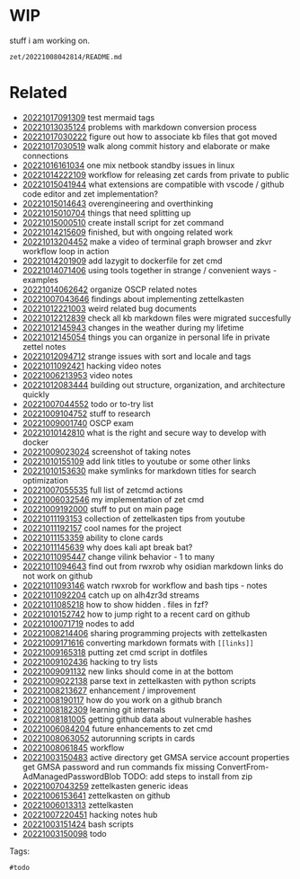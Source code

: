 # WIP

stuff i am working on.

` zet/20221008042814/README.md `

# Related

- [20221017091309](/zet/20221017091309/README.md) test mermaid tags
- [20221013035124](/zet/20221013035124/README.md) problems with markdown conversion process
- [20221017030222](/zet/20221017030222/README.md) figure out how to associate kb files that got moved
- [20221017030519](/zet/20221017030519/README.md) walk along commit history and elaborate or make connections
- [20221016161034](/zet/20221016161034/README.md) one mix netbook standby issues in linux
- [20221014222109](/zet/20221014222109/README.md) workflow for releasing zet cards from private to public
- [20221015041944](/zet/20221015041944/README.md) what extensions are compatible with vscode / github code editor and zet implementation?
- [20221015014643](/zet/20221015014643/README.md) overengineering and overthinking
- [20221015010704](/zet/20221015010704/README.md) things that need splitting up
- [20221015000510](/zet/20221015000510/README.md) create install script for zet command
- [20221014215609](/zet/20221014215609/README.md) finished, but with ongoing related work
- [20221013204452](/zet/20221013204452/README.md) make a video of terminal graph browser and zkvr workflow loop in action
- [20221014201909](/zet/20221014201909/README.md) add lazygit to dockerfile for zet cmd
- [20221014071406](/zet/20221014071406/README.md) using tools together in strange / convenient ways - examples
- [20221014062642](/zet/20221014062642/README.md) organize OSCP related notes
- [20221007043646](/zet/20221007043646/README.md) findings about implementing zettelkasten
- [20221012221003](/zet/20221012221003/README.md) weird related bug documents
- [20221012212839](/zet/20221012212839/README.md) check all kb markdown files were migrated succesfully
- [20221012145943](/zet/20221012145943/README.md) changes in the weather during my lifetime
- [20221012145054](/zet/20221012145054/README.md) things you can organize in personal life in private zettel notes
- [20221012094712](/zet/20221012094712/README.md) strange issues with sort and locale and tags
- [20221011092421](/zet/20221011092421/README.md) hacking video notes
- [20221006213953](/zet/20221006213953/README.md) video notes
- [20221012083444](/zet/20221012083444/README.md) building out structure, organization, and architecture quickly
- [20221007044552](/zet/20221007044552/README.md) todo or to-try list
- [20221009104752](/zet/20221009104752/README.md) stuff to research
- [20221009001740](/zet/20221009001740/README.md) OSCP exam
- [20221010142810](/zet/20221010142810/README.md) what is the right and secure way to develop with docker
- [20221009023024](/zet/20221009023024/README.md) screenshot of taking notes
- [20221010155109](/zet/20221010155109/README.md) add link titles to youtube or some other links
- [20221010153630](/zet/20221010153630/README.md) make symlinks for markdown titles for search optimization
- [20221007055535](/zet/20221007055535/README.md) full list of zetcmd actions
- [20221006032546](/zet/20221006032546/README.md) my implementation of zet cmd
- [20221009192000](/zet/20221009192000/README.md) stuff to put on main page
- [20221011193153](/zet/20221011193153/README.md) collection of zettelkasten tips from youtube
- [20221011192157](/zet/20221011192157/README.md) cool names for the project
- [20221011153359](/zet/20221011153359/README.md) ability to clone cards
- [20221011145639](/zet/20221011145639/README.md) why does kali apt break bat?
- [20221011095447](/zet/20221011095447/README.md) change vilink behavior - 1 to many
- [20221011094643](/zet/20221011094643/README.md) find out from rwxrob why osidian markdown links do not work on github
- [20221011093146](/zet/20221011093146/README.md) watch rwxrob for workflow and bash tips - notes
- [20221011092204](/zet/20221011092204/README.md) catch up on alh4zr3d streams
- [20221011085218](/zet/20221011085218/README.md) how to show hidden . files in fzf?
- [20221010152742](/zet/20221010152742/README.md) how to jump right to a recent card on github
- [20221010071719](/zet/20221010071719/README.md) nodes to add
- [20221008214406](/zet/20221008214406/README.md) sharing programming projects with zettelkasten
- [20221009171616](/zet/20221009171616/README.md) converting markdown formats with `[[links]]`
- [20221009165318](/zet/20221009165318/README.md) putting zet cmd script in dotfiles
- [20221009102436](/zet/20221009102436/README.md) hacking to try lists
- [20221009091132](/zet/20221009091132/README.md) new links should come in at the bottom
- [20221009022138](/zet/20221009022138/README.md) parse text in zettelkasten with python scripts
- [20221008213627](/zet/20221008213627/README.md) enhancement / improvement
- [20221008190117](/zet/20221008190117/README.md) how do you work on a github branch
- [20221008182309](/zet/20221008182309/README.md) learning git internals
- [20221008181005](/zet/20221008181005/README.md) getting github data about vulnerable hashes
- [20221006084204](/zet/20221006084204/README.md) future enhancements to zet cmd
- [20221008063052](/zet/20221008063052/README.md) autorunning scripts in cards
- [20221008061845](/zet/20221008061845/README.md) workflow
- [20221003150483](/zet/20221003150483/README.md) active directory get GMSA service account properties get GMSA password and run commands fix missing ConvertFrom-AdManagedPasswordBlob TODO: add steps to install from zip
- [20221007043259](/zet/20221007043259/README.md) zettelkasten generic ideas
- [20221006153641](/zet/20221006153641/README.md) zettelkasten on github
- [20221006013313](/zet/20221006013313/README.md) zettelkasten
- [20221007220451](/zet/20221007220451/README.md) hacking notes hub
- [20221003151424](/zet/20221003151424/README.md) bash scripts
- [20221003150098](/zet/20221003150098/README.md) todo

Tags:

    #todo
